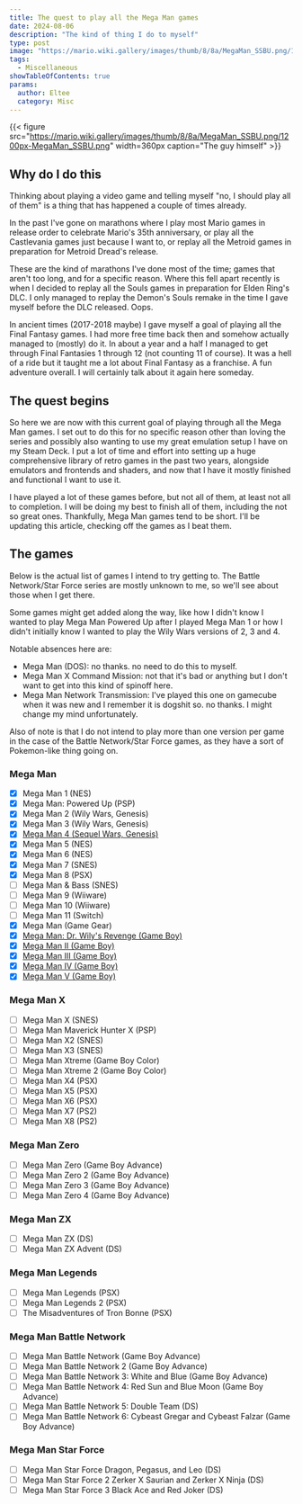```yaml
---
title: The quest to play all the Mega Man games
date: 2024-08-06
description: "The kind of thing I do to myself"
type: post
image: "https://mario.wiki.gallery/images/thumb/8/8a/MegaMan_SSBU.png/1200px-MegaMan_SSBU.png"
tags:
  - Miscellaneous
showTableOfContents: true
params:
  author: Eltee
  category: Misc
---
```


{{< figure src="https://mario.wiki.gallery/images/thumb/8/8a/MegaMan_SSBU.png/1200px-MegaMan_SSBU.png" width=360px caption="The guy himself" >}}

## Why do I do this

Thinking about playing a video game and telling myself "no, I should play all of them" is a thing that has happened a couple of times already.

In the past I've gone on marathons where I play most Mario games in release order to celebrate Mario's 35th anniversary, or play all the Castlevania games just because I want to, or replay all the Metroid games in preparation for Metroid Dread's release. 

These are the kind of marathons I've done most of the time; games that aren't too long, and for a specific reason. Where this fell apart recently is when I decided to replay all the Souls games in preparation for Elden Ring's DLC. I only managed to replay the Demon's Souls remake in the time I gave myself before the DLC released. Oops.

In ancient times (2017-2018 maybe) I gave myself a goal of playing all the Final Fantasy games. I had more free time back then and somehow actually managed to (mostly) do it. In about a year and a half I managed to get through Final Fantasies 1 through 12 (not counting 11 of course). It was a hell of a ride but it taught me a lot about Final Fantasy as a franchise. A fun adventure overall. I will certainly talk about it again here someday.

## The quest begins

So here we are now with this current goal of playing through all the Mega Man games. I set out to do this for no specific reason other than loving the series and possibly also wanting to use my great emulation setup I have on my Steam Deck. I put a lot of time and effort into setting up a huge comprehensive library of retro games in the past two years, alongside emulators and frontends and shaders, and now that I have it mostly finished and functional I want to use it.

I have played a lot of these games before, but not all of them, at least not all to completion. I will be doing my best to finish all of them, including the not so great ones. Thankfully, Mega Man games tend to be short. I'll be updating this article, checking off the games as I beat them.

## The games

Below is the actual list of games I intend to try getting to. The Battle Network/Star Force series are mostly unknown to me, so we'll see about those when I get there. 

Some games might get added along the way, like how I didn't know I wanted to play Mega Man Powered Up after I played Mega Man 1 or how I didn't initially know I wanted to play the Wily Wars versions of 2, 3 and 4.

Notable absences here are:
- Mega Man (DOS): no thanks. no need to do this to myself.
- Mega Man X Command Mission: not that it's bad or anything but I don't want to get into this kind of spinoff here.
- Mega Man Network Transmission: I've played this one on gamecube when it was new and I remember it is dogshit so. no thanks. I might change my mind unfortunately.

Also of note is that I do not intend to play more than one version per game in the case of the Battle Network/Star Force games, as they have a sort of Pokemon-like thing going on.

### Mega Man

- [x] Mega Man 1 (NES)
- [x] Mega Man: Powered Up (PSP)
- [x] Mega Man 2 (Wily Wars, Genesis)
- [x] Mega Man 3 (Wily Wars, Genesis)
- [x] [Mega Man 4 (Sequel Wars, Genesis)](/completed/mega-man-4/)
- [x] Mega Man 5 (NES)
- [x] Mega Man 6 (NES)
- [x] Mega Man 7 (SNES)
- [x] Mega Man 8 (PSX)
- [ ] Mega Man & Bass (SNES)
- [ ] Mega Man 9 (Wiiware)
- [ ] Mega Man 10 (Wiiware)
- [ ] Mega Man 11 (Switch)
- [x] Mega Man (Game Gear)
- [x] [Mega Man: Dr. Wily's Revenge (Game Boy)](/completed/2024-08-02-mega-man---dr-wilys-revenge/)
- [x] [Mega Man II (Game Boy)](/completed/2024-08-06-mega-man-ii/)
- [x] [Mega Man III (Game Boy)](/completed/2024-08-06-mega-man-iii/)
- [x] [Mega Man IV (Game Boy)](/completed/2024-08-06-mega-man-iv/)
- [x] [Mega Man V (Game Boy)](/completed/2024-08-15-mega-man-v/)

### Mega Man X

- [ ] Mega Man X (SNES)
- [ ] Mega Man Maverick Hunter X (PSP)
- [ ] Mega Man X2 (SNES)
- [ ] Mega Man X3 (SNES)
- [ ] Mega Man Xtreme (Game Boy Color)
- [ ] Mega Man Xtreme 2 (Game Boy Color)
- [ ] Mega Man X4 (PSX)
- [ ] Mega Man X5 (PSX)
- [ ] Mega Man X6 (PSX)
- [ ] Mega Man X7 (PS2)
- [ ] Mega Man X8 (PS2)

### Mega Man Zero

- [ ] Mega Man Zero (Game Boy Advance)
- [ ] Mega Man Zero 2 (Game Boy Advance)
- [ ] Mega Man Zero 3 (Game Boy Advance)
- [ ] Mega Man Zero 4 (Game Boy Advance)

### Mega Man ZX

- [ ] Mega Man ZX (DS)
- [ ] Mega Man ZX Advent (DS)

### Mega Man Legends

- [ ] Mega Man Legends (PSX)
- [ ] Mega Man Legends 2 (PSX)
- [ ] The Misadventures of Tron Bonne (PSX)

### Mega Man Battle Network

- [ ] Mega Man Battle Network (Game Boy Advance)
- [ ] Mega Man Battle Network 2 (Game Boy Advance)
- [ ] Mega Man Battle Network 3: White and Blue (Game Boy Advance)
- [ ] Mega Man Battle Network 4: Red Sun and Blue Moon (Game Boy Advance)
- [ ] Mega Man Battle Network 5: Double Team (DS)
- [ ] Mega Man Battle Network 6: Cybeast Gregar and Cybeast Falzar (Game Boy Advance)

### Mega Man Star Force

- [ ] Mega Man Star Force Dragon, Pegasus, and Leo (DS)
- [ ] Mega Man Star Force 2 Zerker X Saurian and Zerker X Ninja (DS)
- [ ] Mega Man Star Force 3 Black Ace and Red Joker (DS)